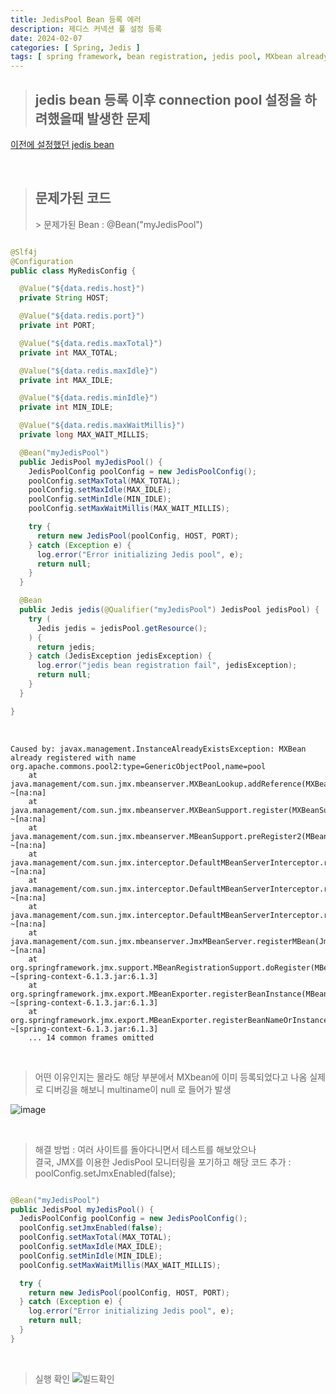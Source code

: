 ```yaml
---
title: JedisPool Bean 등록 에러
description: 제디스 커넥션 풀 설정 등록
date: 2024-02-07
categories: [ Spring, Jedis ]
tags: [ spring framework, bean registration, jedis pool, MXbean already ]    # TAG는 반드시 소문자로 이루어져야함!
---
```


> <h2> jedis bean 등록 이후 connection pool 설정을 하려했을때 발생한 문제 </h2>

[이전에 설정했던 jedis bean](https://angrypig123.github.io/posts/spring_jedis/)

<br>

> <h2> 문제가된 코드 </h2>
>>  문제가된 Bean : @Bean("myJedisPool")

```java

@Slf4j
@Configuration
public class MyRedisConfig {

  @Value("${data.redis.host}")
  private String HOST;

  @Value("${data.redis.port}")
  private int PORT;

  @Value("${data.redis.maxTotal}")
  private int MAX_TOTAL;

  @Value("${data.redis.maxIdle}")
  private int MAX_IDLE;

  @Value("${data.redis.minIdle}")
  private int MIN_IDLE;

  @Value("${data.redis.maxWaitMillis}")
  private long MAX_WAIT_MILLIS;

  @Bean("myJedisPool")
  public JedisPool myJedisPool() {
    JedisPoolConfig poolConfig = new JedisPoolConfig();
    poolConfig.setMaxTotal(MAX_TOTAL);
    poolConfig.setMaxIdle(MAX_IDLE);
    poolConfig.setMinIdle(MIN_IDLE);
    poolConfig.setMaxWaitMillis(MAX_WAIT_MILLIS);

    try {
      return new JedisPool(poolConfig, HOST, PORT);
    } catch (Exception e) {
      log.error("Error initializing Jedis pool", e);
      return null;
    }
  }

  @Bean
  public Jedis jedis(@Qualifier("myJedisPool") JedisPool jedisPool) {
    try (
      Jedis jedis = jedisPool.getResource();
    ) {
      return jedis;
    } catch (JedisException jedisException) {
      log.error("jedis bean registration fail", jedisException);
      return null;
    }
  }

}

```

<br>

```text
Caused by: javax.management.InstanceAlreadyExistsException: MXBean already registered with name org.apache.commons.pool2:type=GenericObjectPool,name=pool
	at java.management/com.sun.jmx.mbeanserver.MXBeanLookup.addReference(MXBeanLookup.java:152) ~[na:na]
	at java.management/com.sun.jmx.mbeanserver.MXBeanSupport.register(MXBeanSupport.java:160) ~[na:na]
	at java.management/com.sun.jmx.mbeanserver.MBeanSupport.preRegister2(MBeanSupport.java:173) ~[na:na]
	at java.management/com.sun.jmx.interceptor.DefaultMBeanServerInterceptor.registerDynamicMBean(DefaultMBeanServerInterceptor.java:924) ~[na:na]
	at java.management/com.sun.jmx.interceptor.DefaultMBeanServerInterceptor.registerObject(DefaultMBeanServerInterceptor.java:895) ~[na:na]
	at java.management/com.sun.jmx.interceptor.DefaultMBeanServerInterceptor.registerMBean(DefaultMBeanServerInterceptor.java:320) ~[na:na]
	at java.management/com.sun.jmx.mbeanserver.JmxMBeanServer.registerMBean(JmxMBeanServer.java:523) ~[na:na]
	at org.springframework.jmx.support.MBeanRegistrationSupport.doRegister(MBeanRegistrationSupport.java:138) ~[spring-context-6.1.3.jar:6.1.3]
	at org.springframework.jmx.export.MBeanExporter.registerBeanInstance(MBeanExporter.java:687) ~[spring-context-6.1.3.jar:6.1.3]
	at org.springframework.jmx.export.MBeanExporter.registerBeanNameOrInstance(MBeanExporter.java:631) ~[spring-context-6.1.3.jar:6.1.3]
	... 14 common frames omitted
```

<br>

> 어떤 이유인지는 몰라도 해당 부분에서 MXbean에 이미 등록되었다고 나옴
> 실제로 디버깅을 해보니 multiname이 null 로 들어가 발생

![image](https://github.com/AngryPig123/angrypig123.github.io/assets/86225268/2462161d-c456-4760-abe5-91b43706d63b)

<br>

> 해결 방법 : 여러 사이트를 돌아다니면서 테스트를 해보았으나 <br>
> 결국, JMX를 이용한 JedisPool 모니터링을 포기하고 해당 코드 추가 : poolConfig.setJmxEnabled(false);

```java

@Bean("myJedisPool")
public JedisPool myJedisPool() {
  JedisPoolConfig poolConfig = new JedisPoolConfig();
  poolConfig.setJmxEnabled(false);
  poolConfig.setMaxTotal(MAX_TOTAL);
  poolConfig.setMaxIdle(MAX_IDLE);
  poolConfig.setMinIdle(MIN_IDLE);
  poolConfig.setMaxWaitMillis(MAX_WAIT_MILLIS);

  try {
    return new JedisPool(poolConfig, HOST, PORT);
  } catch (Exception e) {
    log.error("Error initializing Jedis pool", e);
    return null;
  }
}
```

<br>

> 실행 확인
![빌드확인](https://github.com/AngryPig123/angrypig123.github.io/assets/86225268/05cfe0e4-f3b4-409a-9819-69de6fbe417f)
